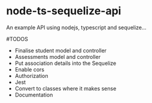 # node-ts-sequelize-api
An example API using nodejs, typescript and sequelize...

#TODOS

* Finalise student model and controller
* Assessments model and controller
* Put association details into the Sequelize
* Enable cors
* Authorization
* Jest
* Convert to classes where it makes sense
* Documentation
